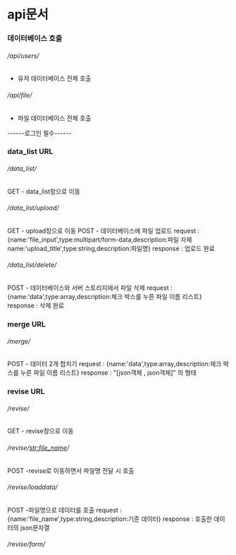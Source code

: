 # api문서
### 데이터베이스 호출
###### /api/users/
- 유저 데이터베이스 전체 호출
###### /api/file/
- 파일 데이터베이스 전체 호출

------로그인 필수------
### data_list URL
###### /data_list/
GET
    - data_list창으로 이동

###### /data_list/upload/
GET
    - upload창으로 이동
POST
    - 데이터베이스에 파일 업로드
    request : {name:'file_input',type:multipart/form-data,description:파일 자체
    name:'upload_title',type:string,description:파일명}
    response : 업로드 완료

###### /data_list/delete/
POST
    - 데이터베이스와 서버 스토리지에서 파일 삭제
    request : {name:'data',type:array,description:체크 박스를 누른 파일 이름 리스트}
    response : 삭제 완료

### merge URL
###### /merge/
POST
    - 데이터 2개 합치기
    request : {name:'data',type:array,description:체크 박스를 누른 파일 이름 리스트}
    response : "[json객체 , json객체]" 의 형태
### revise URL
###### /revise/
GET
    - revise창으로 이동
###### /revise/<str:file_name>/
POST
    -revise로 이동하면서 파일명 전달 시 호출 
###### /revise/loaddata/
POST
    -파일명으로 데이터를 호출
    request : {name:'file_name',type:string,description:기준 데이터}
    response : 호출한 데이터의 json문자열
###### /revise/farm/

